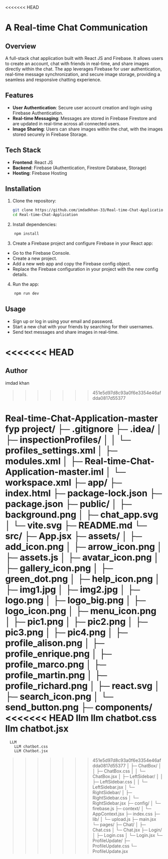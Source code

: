 <<<<<<< HEAD
# A Real-time Chat Communication
## Overview

A full-stack chat application built with React JS and Firebase. It allows users to create an account, chat with friends in real-time, and share images directly within the chat. The app leverages Firebase for user authentication, real-time message synchronization, and secure image storage, providing a seamless and responsive chatting experience.

## Features

- **User Authentication**: Secure user account creation and login using Firebase Authentication.
- **Real-time Messaging**: Messages are stored in Firebase Firestore and are updated in real-time across all connected users.
- **Image Sharing**: Users can share images within the chat, with the images stored securely in Firebase Storage.


## Tech Stack

- **Frontend**: React JS
- **Backend**: Firebase (Authentication, Firestore Database, Storage)
- **Hosting**: Firebase Hosting

## Installation

1. Clone the repository:
   ```bash
   git clone https://github.com/imdadkhan-33/Real-time-Chat-Application.git
   cd Real-time-Chat-Application

2. Install dependencies:
```bash
    npm install
```

3. Create a Firebase project and configure Firebase in your React app:

- Go to the Firebase Console.
- Create a new project.
- Add a new web app and copy the Firebase config object.
- Replace the Firebase configuration in your project with the new config details.

4. Run the app:
```bash
    npm run dev
```

## Usage

- Sign up or log in using your email and password.
- Start a new chat with your friends by searching for their usernames.
- Send text messages and share images in real-time.


<<<<<<< HEAD
=======
## Author
imdad khan


>>>>>>> 451e5d97d8c93a0f6e3354e46afdda0817d55377



Real-time-Chat-Application-master   fyp project/
├─ .gitignore
├─ .idea/
│  ├─ inspectionProfiles/
│  │  └─ profiles_settings.xml
│  ├─ modules.xml
│  ├─ Real-time-Chat-Application-master.iml
│  └─ workspace.xml
├─ app/
├─ index.html
├─ package-lock.json
├─ package.json
├─ public/
│  ├─ background.png
│  ├─ chat_app.svg
│  └─ vite.svg
├─ README.md
└─ src/
   ├─ App.jsx
   ├─ assets/
   │  ├─ add_icon.png
   │  ├─ arrow_icon.png
   │  ├─ assets.js
   │  ├─ avatar_icon.png
   │  ├─ gallery_icon.png
   │  ├─ green_dot.png
   │  ├─ help_icon.png
   │  ├─ img1.jpg
   │  ├─ img2.jpg
   │  ├─ logo.png
   │  ├─ logo_big.png
   │  ├─ logo_icon.png
   │  ├─ menu_icon.png
   │  ├─ pic1.png
   │  ├─ pic2.png
   │  ├─ pic3.png
   │  ├─ pic4.png
   │  ├─ profile_alison.png
   │  ├─ profile_enrique.png
   │  ├─ profile_marco.png
   │  ├─ profile_martin.png
   │  ├─ profile_richard.png
   │  ├─ react.svg
   │  ├─ search_icon.png
   │  └─ send_button.png
   ├─ components/
<<<<<<< HEAD
        llm 
          llm chatbot.css
          llm chatbot.jsx
=======
      LLM
        LLM chatbot.css
        LLM Chatbot.jsx
>>>>>>> 451e5d97d8c93a0f6e3354e46afdda0817d55377
   │  ├─ ChatBox/
   │  │  ├─ ChatBox.css
   │  │  └─ ChatBox.jsx
   │  ├─ LeftSidebar/
   │  │  ├─ LeftSidebar.css
   │  │  └─ LeftSidebar.jsx
   │  └─ RightSidebar/
   │     ├─ RightSidebar.css
   │     └─ RightSidebar.jsx
   ├─ config/
   │  └─ firebase.js
   ├─ context/
   │  └─ AppContext.jsx
   ├─ index.css
   ├─ lib/
   │  └─ upload.js
   ├─ main.jsx
   └─ pages/
      ├─ Chat/
      │  ├─ Chat.css
      │  └─ Chat.jsx
      ├─ Login/
      │  ├─ Login.css
      │  └─ Login.jsx
      └─ ProfileUpdate/
         ├─ ProfileUpdate.css
         └─ ProfileUpdate.jsx


